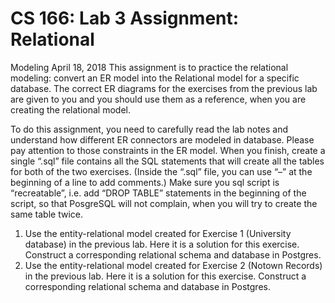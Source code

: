 # CS 166: Lab 3 Assignment: Relational
Modeling
April 18, 2018
This assignment is to practice the relational modeling: convert an ER
model into the Relational model for a specific database. The correct ER
diagrams for the exercises from the previous lab are given to you and you
should use them as a reference, when you are creating the relational model.

To do this assignment, you need to carefully read the lab notes and understand how different ER connectors are modeled in database. Please pay
attention to those constraints in the ER model. When you finish, create
a single “.sql” file contains all the SQL statements that will create all the
tables for both of the two exercises. (Inside the “.sql” file, you can use “–”
at the beginning of a line to add comments.) Make sure you sql script is
“recreatable”, i.e. add “DROP TABLE” statements in the beginning of the
script, so that PosgreSQL will not complain, when you will try to create the
same table twice.
1. Use the entity-relational model created for Exercise 1 (University database)
in the previous lab. Here it is a solution for this exercise. Construct a
corresponding relational schema and database in Postgres.
2. Use the entity-relational model created for Exercise 2 (Notown Records)
in the previous lab. Here it is a solution for this exercise. Construct a
corresponding relational schema and database in Postgres.
